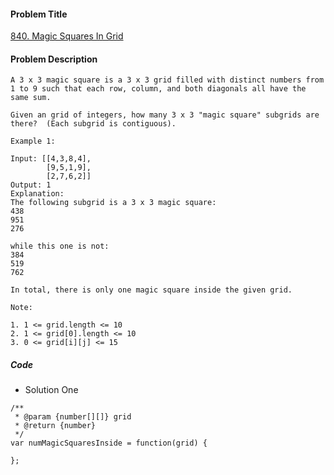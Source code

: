 #### Problem Title
[840. Magic Squares In Grid](https://leetcode.com/problems/magic-squares-in-grid/)
#### Problem Description
```
A 3 x 3 magic square is a 3 x 3 grid filled with distinct numbers from 1 to 9 such that each row, column, and both diagonals all have the same sum.

Given an grid of integers, how many 3 x 3 "magic square" subgrids are there?  (Each subgrid is contiguous).

Example 1:

Input: [[4,3,8,4],
        [9,5,1,9],
        [2,7,6,2]]
Output: 1
Explanation: 
The following subgrid is a 3 x 3 magic square:
438
951
276

while this one is not:
384
519
762

In total, there is only one magic square inside the given grid.

Note:

1. 1 <= grid.length <= 10
2. 1 <= grid[0].length <= 10
3. 0 <= grid[i][j] <= 15

```

##### Code

- Solution One
```
/**
 * @param {number[][]} grid
 * @return {number}
 */
var numMagicSquaresInside = function(grid) {
    
};
```
